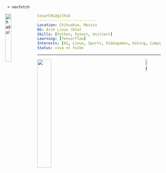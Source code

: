 

```shell
 > 𝚗𝚎𝚘𝚏𝚎𝚝𝚌𝚑 
```

<a href="https://www.youtube.com/watch?v=1rd4P7uMvvQ">
<img src="https://media0.giphy.com/media/y8tLxq4uGuIWFFIOQW/giphy.gif?cid=6c09b9527qnlf48ro73tsg5hn1nbfwmzgcngkhf55os37k4v&ep=v1_internal_gif_by_id&rid=giphy.gif&ct=s" alt="hello!" width="20%" align="left"/>
</a>


``` yaml
CesarCHL@github
---------------------------
𝙻𝚘𝚌𝚊𝚝𝚒𝚘𝚗: 𝙲𝚑𝚒𝚑𝚞𝚊𝚑𝚞𝚊, 𝙼𝚎𝚡𝚒𝚌𝚘
𝙾𝚂: 𝙰𝚛𝚌𝚑 𝙻𝚒𝚗𝚞𝚡 (btw)
𝚂𝚔𝚒𝚕𝚕𝚜: [𝙿𝚢𝚝𝚑𝚘𝚗, Pytest, Unittest]
𝙻𝚎𝚊𝚛𝚗𝚒𝚗𝚐: [Tensorflow]
𝙸𝚗𝚝𝚎𝚛𝚎𝚜𝚝𝚜: [AI, Linux, Sports, Videogames, Hiking, Camping]
𝚂𝚝𝚊𝚝𝚞𝚜: viva el fulbo 
```

</div>

---

<div>
<a href="https://spotify-github-profile.kittinanx.com/api/view?uid=226wgyhm5q44mg5fhvgybkdca&redirect=true">
<img width="30%" align="left" src="https://spotify-github-profile.kittinanx.com/api/view?uid=CesarCHLcover_image=true&theme=natemoo-re&bar_color=99c1f1&bar_color_cover=true" />
</a>

<a href="https://www.youtube.com/watch?v=abxX7P1J8I4">
<img width="10%" align="right" src="https://github.com/VCAngel/VCAngel/assets/42756104/ddab01c4-602d-4bbb-a13f-5a59087755c5" alt="phrog" />
</a>

</div>